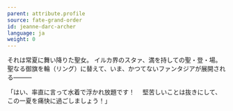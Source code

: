```yaml
---
parent: attribute.profile
source: fate-grand-order
id: jeanne-darc-archer
language: ja
weight: 0
---
```


それは常夏に舞い降りた聖女。
イルカ界のスタァ、満を持しての聖・登・場。
聖なる御旗を輪（リング）に替えて、いま、かつてないファンタジアが展開される―――

「はい、率直に言って水着で浮かれ放題です！
　堅苦しいことは抜きにして、この一夏を痛快に過ごしましょう！」
